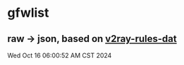 # gfwlist
## raw -> json, based on [v2ray-rules-dat](https://github.com/Loyalsoldier/v2ray-rules-dat)
Wed Oct 16 06:00:52 AM CST 2024

